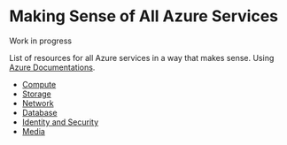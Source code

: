 # Making Sense of All Azure Services
Work in progress

List of resources for all Azure services in a way that makes sense. Using [Azure Documentations](https://docs.microsoft.com/en-us/azure/#pivot=products&panel=all).

- [Compute](/Compute.md)
- [Storage](/Storage.md)
- [Network](/Network.md)
- [Database](/Database.md)
- [Identity and Security](/Identity-security.md)
- [Media](/Media.md)
